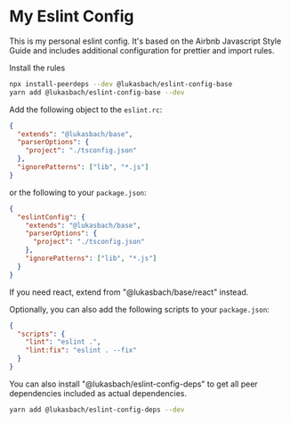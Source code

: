 # My Eslint Config

This is my personal eslint config. It's based on the Airbnb Javascript Style Guide and includes additional
configuration for prettier and import rules. 

Install the rules

```bash
npx install-peerdeps --dev @lukasbach/eslint-config-base
yarn add @lukasbach/eslint-config-base --dev
```

Add the following object to the `eslint.rc`:

```json
{
  "extends": "@lukasbach/base",
  "parserOptions": {
    "project": "./tsconfig.json"
  },
  "ignorePatterns": ["lib", "*.js"]
}
```

or the following to your `package.json`:

```json
{
  "eslintConfig": {
    "extends": "@lukasbach/base",
    "parserOptions": {
      "project": "./tsconfig.json"
    },
    "ignorePatterns": ["lib", "*.js"]
  }
}
```

If you need react, extend from "@lukasbach/base/react" instead.

Optionally, you can also add the following scripts to your `package.json`:

```json
{
  "scripts": {
    "lint": "eslint .",
    "lint:fix": "eslint . --fix"
  }
}
```

You can also install "@lukasbach/eslint-config-deps" to get all peer dependencies included as actual dependencies.

```bash
yarn add @lukasbach/eslint-config-deps --dev
```
